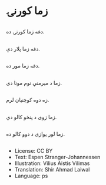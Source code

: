 # زما کورنۍ

##
دغه زما کورنۍ ده.

##
دغه زما پلار دې.

##
دغه زما مور ده.

##
زما د میرمنې نوم مونا دی.

##
زه دوه کوچنیان لرم.

##
زما زوی د پنځو کالو دې.

##
زما لور یوازی د دوو کالو ده.

##
* License: CC BY
* Text: Espen Stranger-Johannessen
* Illustration: Vilius Aistis Vilimas
* Translation: Shir Ahmad Laiwal
* Language: ps
